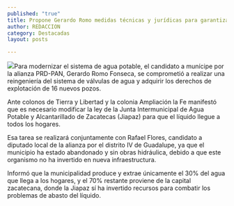 ```yaml
---
published: "true"
title: Propone Gerardo Romo medidas técnicas y jurídicas para garantizar suministro de agua potable en Guadalupe
author: REDACCION
category: Destacadas
layout: posts

---
```


![](http://i.imgur.com/HuF3veIm.jpg)Para modernizar el sistema de agua potable, el candidato a munícipe por la alianza PRD-PAN, Gerardo Romo Fonseca, se comprometió a realizar una reingeniería del sistema de válvulas de agua y adquirir los derechos de explotación de 16 nuevos pozos.

 

Ante colonos de Tierra y Libertad y la colonia Ampliación la Fe manifestó que es necesario modificar la ley de la Junta Intermunicipal de Agua Potable y Alcantarillado de Zacatecas (Jiapaz) para que el líquido llegue a todos los hogares.

 

Esa tarea se realizará conjuntamente con Rafael Flores,  candidato a diputado local de la alianza por el distrito IV de Guadalupe, ya que el municipio ha estado abandonado  y sin obras hidráulica, debido a que este organismo no ha invertido en nueva  infraestructura.

 

Informó que la municipalidad produce y extrae únicamente el 30% del agua que llega a los hogares, y el 70% restante proviene de la capital zacatecana, donde la Jiapaz sí ha invertido recursos para combatir los problemas de abasto del líquido.
